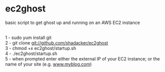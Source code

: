 # ec2ghost
basic script to get ghost up and running on an AWS EC2 instance<br><br>

1 - sudo yum install git<br>
2 - git clone <a href='git://github.com/shadacker/ec2ghost'>git://github.com/shadacker/ec2ghost</a><br>
3 - chmod +x ec2ghost/startup.sh<br>
4 - ./ec2ghost/startup.sh<br>
5 - when prompted enter either the external IP of your EC2 instance; or the name of your site (e.g. www.myblog.com)<br>



